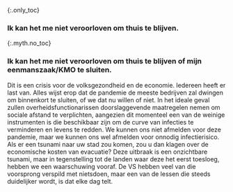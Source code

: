 {:.only_toc} 
 ### Ik kan het me niet veroorloven om thuis te blijven. 

 {:.myth.no_toc} 
 ### Ik kan het me niet veroorloven om thuis te blijven of mijn eenmanszaak/KMO te sluiten. 

Dit is een crisis voor de volksgezondheid en de economie. Iedereen heeft er last van. Alles wijst erop dat de pandemie de meeste bedrijven zal dwingen om binnenkort te sluiten, of we dat nu willen of niet. In het ideale geval zullen overheidsfunctionarissen doorslaggevende maatregelen nemen om sociale afstand te verplichten, aangezien dit momenteel een van de weinige instrumenten is die beschikbaar zijn om de curve van infecties te verminderen en levens te redden. We kunnen ons niet afmelden voor deze pandemie, maar we kunnen ons wel afmelden voor onnodig infectierisico. Als er een tsunami naar uw stad zou komen, zou u dan klagen over de economische kosten van evacuatie? Deze uitbraak is een onzichtbare tsunami, maar in tegenstelling tot de landen waar deze het eerst toesloeg, hebben we een waarschuwing vooraf. De VS hebben veel van die voorsprong verspild met nietsdoen, maar een van de lessen die steeds duidelijker wordt, is dat elke dag telt. 
